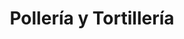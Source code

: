 ---
title: "Pollería y Tortillería"
url: /santa-catarina-pinula/polleria-y-tortilleria/
shop: Metzgerei
---
